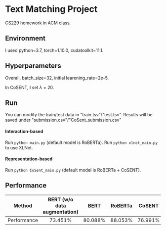 # Text Matching Project
CS229 homework in ACM class.

## Environment
I used python=3.7, torch=1.10.0, cudatoolkit=11.1.

## Hyperparameters
Overall, batch_size=32, initial learening_rate=2e-5.

In CoSENT, I set $\lambda$ = 20.

## Run
You can modify the train/test data in "train.tsv"/"test.tsv".
Results will be saved under "submission.csv"/"CoSent_submission.csv"

#### Interaction-based
Run `python main.py` (default model is RoBERTa).
Run `python xlnet_main.py` to use XLNet.

#### Representation-based
Run `python CoSent_main.py` (default model is RoBERTa + CoSENT).

## Performance



|   Method    | BERT (w/o data augmentation) |  BERT   | RoBERTa | CoSENT  |
| :---------: | :--------------------------: | :-----: | :-----: | :-----: |
| Performance |           73.451%            | 80.088% | 88.053% | 76.991% |